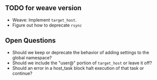 ## TODO for weave version

* Weave: Implement `target_host`.
* Figure out how to deprecate `rsync`

## Open Questions

* Should we keep or deprecate the behavior of adding settings to the global namespace?
* Should we include the "user@" portion of `target_host` or leave it off?
* Should an error in a host_task block halt execution of that task or continue?
